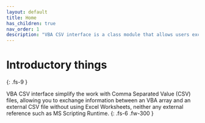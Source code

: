 ```yaml
---
layout: default
title: Home
has_children: true
nav_order: 1
description: "VBA CSV interface is a class module that allows users exchange data between VBA arrays and CSV files at high speed."
---
```


# Introductory things
{: .fs-9 }

VBA CSV interface simplify the work with Comma Separated Value (CSV) files, allowing you to exchange information between an VBA array and an external CSV file without using Excel Worksheets, neither any external reference such as MS Scripting Runtime.
{: .fs-6 .fw-300 }

